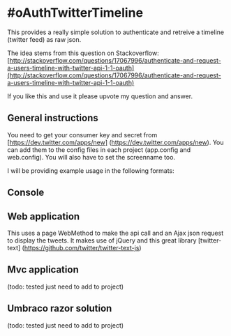 #oAuthTwitterTimeline
================================
This provides a really simple solution to authenticate and retreive a timeline (twitter feed) as raw json.

The idea stems from this question on Stackoverflow:
[http://stackoverflow.com/questions/17067996/authenticate-and-request-a-users-timeline-with-twitter-api-1-1-oauth](http://stackoverflow.com/questions/17067996/authenticate-and-request-a-users-timeline-with-twitter-api-1-1-oauth)

If you like this and use it please upvote my question and answer.

## General instructions
You need to get your consumer key and secret from [https://dev.twitter.com/apps/new] (https://dev.twitter.com/apps/new).
You can add them to the config files in each project (app.config and web.config). You will also have to set the screenname too.

I will be providing example usage in the following formats:
## Console
## Web application 
This uses a page WebMethod to make the api call and an Ajax json request to display the tweets. It makes use of jQuery and this great library [twitter-text] (https://github.com/twitter/twitter-text-js)
## Mvc application 
(todo: tested just need to add to project)
## Umbraco razor solution 
(todo: tested just need to add to project)
